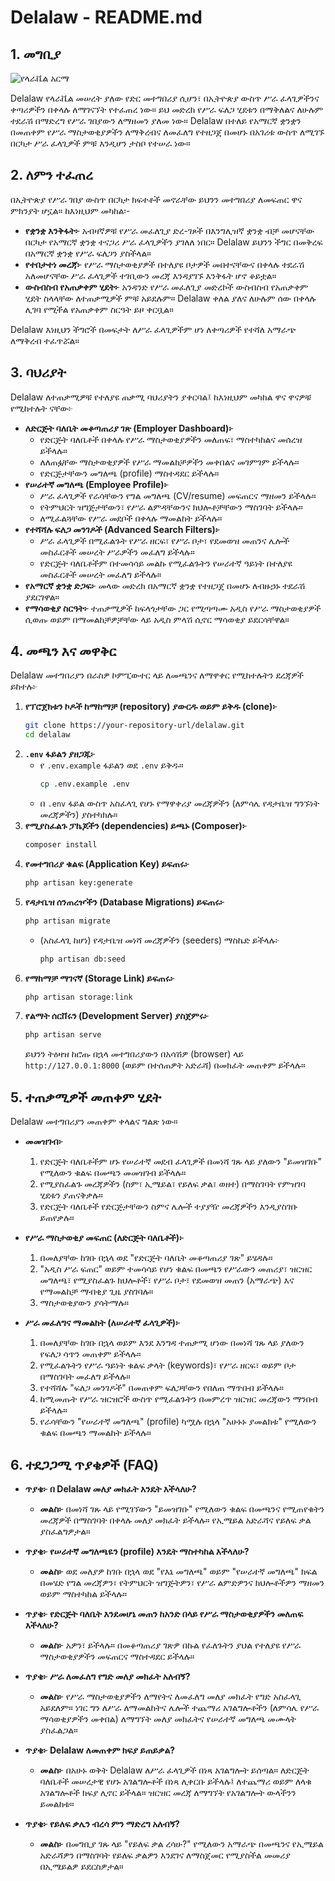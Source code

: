 # Delalaw - README.md

## 1. መግቢያ

![የላራቬል አርማ](https://miro.medium.com/v2/resize:fit:1200/1*TuAMh6g369l7bn651UbaRQ.png)

Delalaw የላራቬል መሠረት ያለው የድር መተግበሪያ ሲሆን፣ በኢትዮጵያ ውስጥ ሥራ ፈላጊዎችንና ቀጣሪዎችን በቀላሉ ለማገናኘት የተፈጠረ ነው። ይህ መድረክ የሥራ ፍለጋ ሂደቱን በማቅለልና ለሁሉም ተደራሽ በማድረግ የሥራ ገበያውን ለማዘመን ያለመ ነው። Delalaw በተለይ የአማርኛ ቋንቋን በመጠቀም የሥራ ማስታወቂያዎችን ለማቅረብና ለመፈለግ የተዘጋጀ በመሆኑ በአገሪቱ ውስጥ ለሚገኙ በርካታ ሥራ ፈላጊዎች ምቹ እንዲሆን ታስቦ የተሠራ ነው።

## 2. ለምን ተፈጠረ

በኢትዮጵያ የሥራ ገበያ ውስጥ በርካታ ክፍተቶች መኖራቸው ይህንን መተግበሪያ ለመፍጠር ዋና ምክንያት ሆኗል። ከእነዚህም መካከል፡-

* **የቋንቋ እንቅፋት፦** አብዛኛዎቹ የሥራ መፈለጊያ ድረ-ገጾች በእንግሊዝኛ ቋንቋ ብቻ መሆናቸው በርካታ የአማርኛ ቋንቋ ተናጋሪ ሥራ ፈላጊዎችን ያገለለ ነበር። Delalaw ይህንን ችግር በመቅረፍ በአማርኛ ቋንቋ የሥራ ፍለጋን ያስችላል።
* **የተበታተነ መረጃ፦** የሥራ ማስታወቂያዎች በተለያዩ ቦታዎች መበተናቸውና በቀላሉ ተደራሽ አለመሆናቸው ሥራ ፈላጊዎች ተገቢውን መረጃ እንዳያገኙ እንቅፋት ሆኖ ቆይቷል።
* **ውስብስብ የአጠቃቀም ሂደት፦** አንዳንድ የሥራ መፈለጊያ መድረኮች ውስብስብ የአጠቃቀም ሂደት ስላላቸው ለተጠቃሚዎች ምቹ አይደሉም። Delalaw ቀለል ያለና ለሁሉም ሰው በቀላሉ ሊገባ የሚችል የአጠቃቀም ስርዓት ይዞ ቀርቧል።

Delalaw እነዚህን ችግሮች በመፍታት ለሥራ ፈላጊዎችም ሆነ ለቀጣሪዎች የተሻለ አማራጭ ለማቅረብ ተፈጥሯል።

## 3. ባህሪያት

Delalaw ለተጠቃሚዎቹ የተለያዩ ጠቃሚ ባህሪያትን ያቀርባል፤ ከእነዚህም መካከል ዋና ዋናዎቹ የሚከተሉት ናቸው፦

* **ለድርጅት ባለቤት መቆጣጠሪያ ገጽ (Employer Dashboard)፦**
    * የድርጅት ባለቤቶች በቀላሉ የሥራ ማስታወቂያዎችን መለጠፍ፣ ማስተካከልና መሰረዝ ይችላሉ።
    * ለለጠፏቸው ማስታወቂያዎች የሥራ ማመልከቻዎችን መቀበልና መገምገም ይችላሉ።
    * የድርጅታቸውን መግለጫ (profile) ማስተዳደር ይችላሉ።
* **የሠራተኛ መግለጫ (Employee Profile)፦**
    * ሥራ ፈላጊዎች የራሳቸውን የግል መግለጫ (CV/resume) መፍጠርና ማዘመን ይችላሉ።
    * የትምህርት ዝግጅታቸውን፣ የሥራ ልምዳቸውንና ክህሎቶቻቸውን ማስገባት ይችላሉ።
    * ለሚፈልጓቸው የሥራ መደቦች በቀላሉ ማመልከት ይችላሉ።
* **የተሻሻሉ ፍለጋ መንገዶች (Advanced Search Filters)፦**
    * ሥራ ፈላጊዎች በሚፈልጉት የሥራ ዘርፍ፣ የሥራ ቦታ፣ የደመወዝ መጠንና ሌሎች መስፈርቶች መሠረት ሥራዎችን መፈለግ ይችላሉ።
    * የድርጅት ባለቤቶችም በተመሳሳይ መልኩ የሚፈልጉትን የሠራተኛ ዓይነት በተለያዩ መስፈርቶች መሠረት መፈለግ ይችላሉ።
* **የአማርኛ ቋንቋ ድጋፍ፦** መላው መድረክ በአማርኛ ቋንቋ የተዘጋጀ በመሆኑ ለብዙኃኑ ተደራሽ ያደርገዋል።
* **የማሳወቂያ ስርዓት፦** ተጠቃሚዎች ከፍላጎታቸው ጋር የሚጣጣሙ አዲስ የሥራ ማስታወቂያዎች ሲወጡ ወይም በማመልከቻዎቻቸው ላይ አዲስ ምላሽ ሲኖር ማሳወቂያ ይደርሳቸዋል።

## 4. መጫን እና መዋቅር

Delalaw መተግበሪያን በራስዎ ኮምፒውተር ላይ ለመጫንና ለማዋቀር የሚከተሉትን ደረጃዎች ይከተሉ፦

1.  **የፕሮጀክቱን ኮዶች ከማከማቻ (repository) ያውርዱ ወይም ይቅዱ (clone)፦**
    ```bash
    git clone https://your-repository-url/delalaw.git
    cd delalaw
    ```
2.  **`.env` ፋይልን ያዘጋጁ፦**
    * የ `.env.example` ፋይልን ወደ `.env` ይቅዱ።
        ```bash
        cp .env.example .env
        ```
    * በ `.env` ፋይል ውስጥ አስፈላጊ የሆኑ የማዋቀሪያ መረጃዎችን (ለምሳሌ የዳታቤዝ ግንኙነት መረጃዎችን) ያስተካክሉ።
3.  **የሚያስፈልጉ ፓኬጆችን (dependencies) ይጫኑ (Composer)፦**
    ```bash
    composer install
    ```
4.  **የመተግበሪያ ቁልፍ (Application Key) ይፍጠሩ፦**
    ```bash
    php artisan key:generate
    ```
5.  **የዳታቤዝ ሰንጠረዦችን (Database Migrations) ይፍጠሩ፦**
    ```bash
    php artisan migrate
    ```
    * (አስፈላጊ ከሆነ) የዳታቤዝ መነሻ መረጃዎችን (seeders) ማስኬድ ይችላሉ፦
        ```bash
        php artisan db:seed
        ```
6.  **የማከማቻ ማገናኛ (Storage Link) ይፍጠሩ፦**
    ```bash
    php artisan storage:link
    ```
7.  **የልማት ሰርቨሩን (Development Server) ያስጀምሩ፦**
    ```bash
    php artisan serve
    ```
    ይህንን ትዕዛዝ ከሮጡ በኋላ መተግበሪያውን በአሳሽዎ (browser) ላይ `http://127.0.0.1:8000` (ወይም በተሰጠዎት አድራሻ) በመክፈት መጠቀም ይችላሉ።

## 5. ተጠቃሚዎች መጠቀም ሂደት

Delalaw መተግበሪያን መጠቀም ቀላልና ግልጽ ነው።

* **መመዝገብ፦**
    1.  የድርጅት ባለቤቶችም ሆኑ የሠራተኛ መደብ ፈላጊዎች በመነሻ ገጹ ላይ ያለውን "ይመዝገቡ" የሚለውን ቁልፍ በመጫን መመዝገብ ይችላሉ።
    2.  የሚያስፈልጉ መረጃዎችን (ስም፣ ኢሜይል፣ የይለፍ ቃል፣ ወዘተ) በማስገባት የምዝገባ ሂደቱን ያጠናቅቃሉ።
    3.  የድርጅት ባለቤቶች የድርጅታቸውን ስምና ሌሎች ተያያዥ መረጃዎችን እንዲያስገቡ ይጠየቃሉ።

* **የሥራ ማስታወቂያ መፍጠር (ለድርጅት ባለቤቶች)፦**
    1.  በመለያቸው ከገቡ በኋላ ወደ "የድርጅት ባለቤት መቆጣጠሪያ ገጽ" ይሄዳሉ።
    2.  "አዲስ ሥራ ፍጠር" ወይም ተመሳሳይ የሆነ ቁልፍ በመጫን የሥራውን መጠሪያ፣ ዝርዝር መግለጫ፣ የሚያስፈልጉ ክህሎቶች፣ የሥራ ቦታ፣ የደመወዝ መጠን (አማራጭ) እና የማመልከቻ ማብቂያ ጊዜ ያስገባሉ።
    3.  ማስታወቂያውን ያሳትማሉ።

* **ሥራ መፈለግና ማመልከት (ለሠራተኛ ፈላጊዎች)፦**
    1.  በመለያቸው ከገቡ በኋላ ወይም እንደ እንግዳ ተጠቃሚ ሆነው በመነሻ ገጹ ላይ ያለውን የፍለጋ ሳጥን መጠቀም ይችላሉ።
    2.  የሚፈልጉትን የሥራ ዓይነት ቁልፍ ቃላት (keywords)፣ የሥራ ዘርፍ፣ ወይም ቦታ በማስገባት መፈለግ ይችላሉ።
    3.  የተሻሻሉ "ፍለጋ መንገዶች" በመጠቀም ፍለጋቸውን የበለጠ ማጥበብ ይችላሉ።
    4.  ከሚመጡት የሥራ ዝርዝሮች ውስጥ የሚፈልጉትን በመምረጥ ዝርዝር መረጃውን ማንበብ ይችላሉ።
    5.  የራሳቸውን "የሠራተኛ መግለጫ" (profile) ካሟሉ በኋላ "አሁኑኑ ያመልክቱ" የሚለውን ቁልፍ በመጫን ማመልከት ይችላሉ።

## 6. ተደጋጋሚ ጥያቄዎች (FAQ)

* **ጥያቄ፦ በ Delalaw መለያ መክፈት እንዴት እችላለሁ?**
    * **መልስ፦** በመነሻ ገጹ ላይ የሚገኘውን "ይመዝገቡ" የሚለውን ቁልፍ በመጫንና የሚጠየቁትን መረጃዎች በማስገባት በቀላሉ መለያ መክፈት ይችላሉ። የኢሜይል አድራሻና የይለፍ ቃል ያስፈልግዎታል።

* **ጥያቄ፦ የሠራተኛ መግለጫዬን (profile) እንዴት ማስተካከል እችላለሁ?**
    * **መልስ፦** ወደ መለያዎ ከገቡ በኋላ ወደ "የእኔ መግለጫ" ወይም "የሠራተኛ መግለጫ" ክፍል በመሄድ የግል መረጃዎን፣ የትምህርት ዝግጅትዎን፣ የሥራ ልምድዎንና ክህሎቶችዎን ማዘመን ወይም ማስተካከል ይችላሉ።

* **ጥያቄ፦ የድርጅት ባለቤት እንደመሆኔ መጠን ከአንድ በላይ የሥራ ማስታወቂያዎችን መለጠፍ እችላለሁ?**
    * **መልስ፦** አዎን፣ ይችላሉ። በመቆጣጠሪያ ገጽዎ በኩል የፈለጉትን ያህል የተለያዩ የሥራ ማስታወቂያዎችን መፍጠርና ማስተዳደር ይችላሉ።

* **ጥያቄ፦ ሥራ ለመፈለግ የግድ መለያ መክፈት አለብኝ?**
    * **መልስ፦** የሥራ ማስታወቂያዎችን ለማየትና ለመፈለግ መለያ መክፈት የግድ አስፈላጊ አይደለም። ነገር ግን ለሥራ ለማመልከትና ሌሎች ተጨማሪ አገልግሎቶችን (ለምሳሌ የሥራ ማሳወቂያዎችን መቀበል) ለማግኘት መለያ መክፈትና የሠራተኛ መግለጫ መሙላት ያስፈልጋል።

* **ጥያቄ፦ Delalaw ለመጠቀም ክፍያ ይጠይቃል?**
    * **መልስ፦** በአሁኑ ወቅት Delalaw ለሥራ ፈላጊዎች በነጻ አገልግሎት ይሰጣል። ለድርጅት ባለቤቶች መሠረታዊ የሆኑ አገልግሎቶች በነጻ ሊቀርቡ ይችላሉ፤ ለተጨማሪ ወይም ለላቁ አገልግሎቶች ክፍያ ሊኖር ይችላል። ዝርዝር መረጃ ለማግኘት የአገልግሎት ውላችንን ይመልከቱ።

* **ጥያቄ፦ የይለፍ ቃሌን ብረሳ ምን ማድረግ አለብኝ?**
    * **መልስ፦** በመግቢያ ገጹ ላይ "የይለፍ ቃል ረሳሁ?" የሚለውን አማራጭ በመጫንና የኢሜይል አድራሻዎን በማስገባት የይለፍ ቃልዎን እንደገና ለማስጀመር የሚያስችል መመሪያ በኢሜይልዎ ይደርስዎታል።
